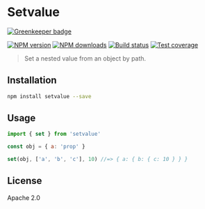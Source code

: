 # Setvalue

[![Greenkeeper badge](https://badges.greenkeeper.io/blakeembrey/setvalue.svg)](https://greenkeeper.io/)

[![NPM version][npm-image]][npm-url]
[![NPM downloads][downloads-image]][downloads-url]
[![Build status][travis-image]][travis-url]
[![Test coverage][coveralls-image]][coveralls-url]

> Set a nested value from an object by path.

## Installation

```sh
npm install setvalue --save
```

## Usage

```js
import { set } from 'setvalue'

const obj = { a: 'prop' }

set(obj, ['a', 'b', 'c'], 10) //=> { a: { b: { c: 10 } } }
```

## License

Apache 2.0

[npm-image]: https://img.shields.io/npm/v/setvalue.svg?style=flat
[npm-url]: https://npmjs.org/package/setvalue
[downloads-image]: https://img.shields.io/npm/dm/setvalue.svg?style=flat
[downloads-url]: https://npmjs.org/package/setvalue
[travis-image]: https://img.shields.io/travis/blakeembrey/setvalue.svg?style=flat
[travis-url]: https://travis-ci.org/blakeembrey/setvalue
[coveralls-image]: https://img.shields.io/coveralls/blakeembrey/setvalue.svg?style=flat
[coveralls-url]: https://coveralls.io/r/blakeembrey/setvalue?branch=master
